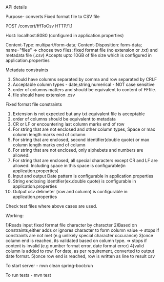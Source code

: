 API details

Purpose- converts Fixed format file to CSV file

POST /convert/fffToCsv HTTP/1.1

Host: localhost:8080 (configured in application.properties)

Content-Type: multipart/form-data;
Content-Disposition: form-data; name="files" => choose two files: fixed format file (no extension or .txt) and metadata file (.csv)
Accepts upto 10GB of file size which is configured in application.properties

Metadata constraints

1) Should have columns separated by comma and row separated by CRLF
2) Acceptable column types - date,string,numerical - NOT case sensitive
3) order of columns matters and should be equivalent to content of FFfile.
4) file should have extension .csv

Fixed format file constraints

1) Extension is not expected but any txt equivalent file is acceptable
2) order of columns should be equivalent to metadata
3) CR or LF or encountering last column marks end of row
4) For string that are not enclosed and other column types, Space or max column length marks end of column
5) For string that are enclosed, second identifier(double quote) or max column length marks end of column
6) For string that are not enclosed, only alphebets and numbers are allowed. 
7) For string that are enclosed, all special characters except CR and LF are allowed. Including space in this space is configurable(in application.properties)
8) Input and output Date pattern is configurable in application.properties
9) String enclosing identifier(ex.double quote) is configurable in application.properties
10) Output csv delimeter (row and column) is configurable in application.properties

Check test files where above cases are used.

Working:

1)Reads input fixed format file character by character
2)Based on constraints,either adds or ignores character to form column value => stops if constraints are not met (e.g unlikely special character occurance)
3)once column end is reached, its validated based on column type. => stops if content is invalid (e.g number format error, date format error)
4)valid column is added to row. For date, as per requirement, converted to output date format.
5)once row end is reached, row is written as line to result csv


To start server - mvn clean spring-boot:run

To run tests - mvn test